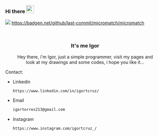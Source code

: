 ### Hi there <img src="https://media.giphy.com/media/hvRJCLFzcasrR4ia7z/giphy.gif" width="25px">

![](https://visitor-badge.glitch.me/badge?page_id=igortcruz.igortcruz)
https://badgen.net/github/last-commit/micromatch/micromatch

<br />
<p align="center">
  
  <h3 align="center">It's me Igor</h3>

  <p align="center">
    Hey there, i'm Igor, just a simple programmer, visit my pages and </br> look at my drawings and some codes, i hope you like it...
  </p>
</p>


Contact:
* Linkedin
  ```sh
  https://www.linkedin.com/in/igortcruz/
  ```
* Email
  ```sh
  igortorres213@gmail.com
  ```
* Instagram
  ```sh
  https://www.instagram.com/igortcruz_/
  ```
